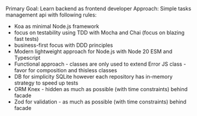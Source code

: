 Primary Goal: Learn backend as frontend developer
Approach: Simple tasks management api with following rules:
* Koa as minimal Node.js framework
* focus on testability using TDD with Mocha and Chai (focus on blazing fast tests)
* business-first focus with DDD principles
* Modern lightweight approach for Node.js with Node 20 ESM and Typescript
* Functional approach - classes are only used to extend Error JS class - favor for composition and thisless classes
* DB for simplicity SQLite however each repository has in-memory strategy to speed up tests
* ORM Knex - hidden as much as possible (with time constraints) behind facade
* Zod for validation - as much as possible (with time constraints) behind facade 
